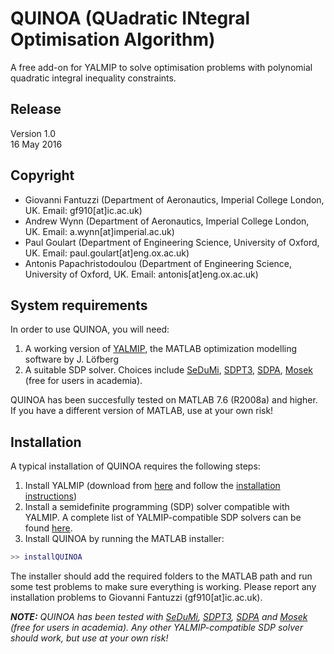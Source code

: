 # QUINOA (QUadratic INtegral Optimisation Algorithm)
A free add-on for YALMIP to solve optimisation problems with polynomial quadratic integral inequality constraints.

## Release
Version 1.0  
16 May 2016  

## Copyright
- Giovanni Fantuzzi (Department of Aeronautics, Imperial College London, UK. Email: gf910[at]ic.ac.uk)  
- Andrew Wynn (Department of Aeronautics, Imperial College London, UK. Email: a.wynn[at]imperial.ac.uk)
- Paul Goulart (Department of Engineering Science, University of Oxford, UK. Email: paul.goulart[at]eng.ox.ac.uk)
- Antonis Papachristodoulou (Department of Engineering Science, University of Oxford, UK. Email: antonis[at]eng.ox.ac.uk)

## System requirements

In order to use QUINOA, you will need:

1. A working version of [YALMIP](http://users.isy.liu.se/johanl/yalmip/pmwiki.php?n=Main.WhatIsYALMIP), the MATLAB optimization modelling software by J. L&ouml;fberg
2. A suitable SDP solver. Choices include [SeDuMi](https://github.com/sqlp/sedumi), [SDPT3](http://www.math.nus.edu.sg/~mattohkc/sdpt3.html), [SDPA](http://sdpa.sourceforge.net/), [Mosek](https://www.mosek.com/) (free for
    users in academia).

QUINOA has been succesfully tested on MATLAB 7.6  (R2008a) and higher. If you have a different version of MATLAB, use at your own risk!

## Installation

A typical installation of QUINOA requires the following steps:

1. Install YALMIP (download from [here](http://users.isy.liu.se/johanl/yalmip/pmwiki.php?n=Main.Download) 
   and follow the [installation instructions](http://users.isy.liu.se/johanl/yalmip/pmwiki.php?n=Tutorials.Installation))
2. Install a semidefinite programming (SDP) solver compatible with YALMIP. A complete list of YALMIP-compatible SDP solvers can be found [here](http://users.isy.liu.se/johanl/yalmip/pmwiki.php?n=Solvers.Solvers).  
3. Install QUINOA by running the MATLAB installer:

```Matlab
>> installQUINOA
```

The installer should add the required folders to the MATLAB path and run some test problems to make sure everything is working.
Please report any installation problems to Giovanni Fantuzzi (gf910[at]ic.ac.uk).

_**NOTE:** QUINOA has been tested with [SeDuMi](https://github.com/sqlp/sedumi), 
  [SDPT3](http://www.math.nus.edu.sg/~mattohkc/sdpt3.html), 
  [SDPA](http://sdpa.sourceforge.net/) and 
  [Mosek](https://www.mosek.com/) (free for users in academia). 
  Any other YALMIP-compatible SDP solver should work, but use at your own risk!_
